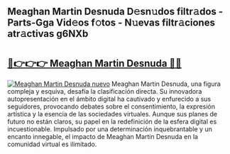 ## Meaghan Martin Desnuda D𝚎sn𝚞dos filtr𝚊dos - Parts-Gga Vid𝚎os f𝚘tos - N𝚞evas filtr𝚊ciones atr𝚊ctivas g6NXb

# <h2><a href="http://mb2u98j.tromn.icu/?c=Meaghan+Martin+Desnuda">🔗👉👉👉 Meaghan Martin Desnuda 🔗🔗</a></h2>

[![Meaghan Martin Desnuda nuevo](https://i.imgur.com/pEAQMta.gif)](http://mb2u98j.tromn.icu/?c=Meaghan+Martin+Desnuda)
Meaghan Martin Desnuda, una figura compleja y esquiva, desafía la clasificación directa. Su innovadora autopresentación en el ámbito digital ha cautivado y enfurecido a sus seguidores, provocando debates sobre el consentimiento, la expresión artística y la esencia de las sociedades virtuales. Aunque sus planes de futuro no están claros, su papel en la redefinición de la esfera digital es incuestionable. Impulsado por una determinación inquebrantable y un encanto innegable, el impacto de Meaghan Martin Desnuda en la comunidad virtual es ilimitado.
